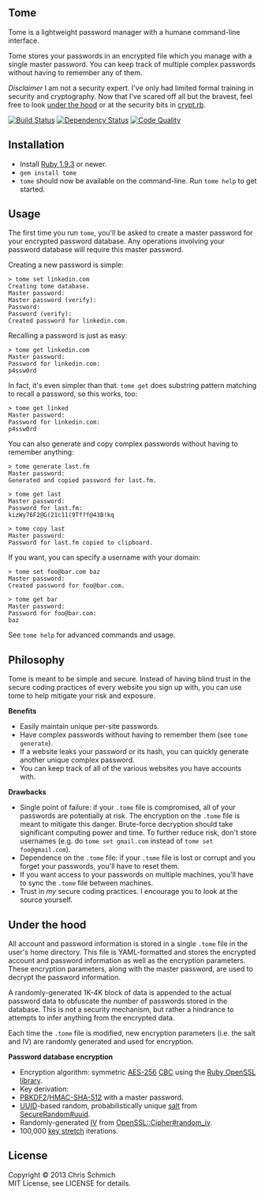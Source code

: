 ## Tome

Tome is a lightweight password manager with a humane command-line interface.

Tome stores your passwords in an encrypted file which you manage with a single master password.
You can keep track of multiple complex passwords without having to remember any of them.

*Disclaimer* I am not a security expert. I've only had limited formal training in security and cryptography.
Now that I've scared off all but the bravest, feel free to look [under the hood](#under-the-hood) or
at the security bits in [crypt.rb](https://github.com/schmich/tome/blob/master/lib/tome/crypt.rb).

[![Build Status](https://secure.travis-ci.org/schmich/tome.png)](http://travis-ci.org/schmich/tome)
[![Dependency Status](https://gemnasium.com/schmich/tome.png)](http://gemnasium.com/schmich/tome)
[![Code Quality](https://codeclimate.com/badge.png)](https://codeclimate.com/github/schmich/tome)

## Installation

* Install [Ruby 1.9.3](http://www.ruby-lang.org/en/downloads/) or newer.
* `gem install tome`
* `tome` should now be available on the command-line. Run `tome help` to get started.

## Usage

The first time you run `tome`, you'll be asked to create a master password for your encrypted password database.
Any operations involving your password database will require this master password.

Creating a new password is simple:

    > tome set linkedin.com
    Creating tome database.
    Master password:
    Master password (verify):
    Password:
    Password (verify):
    Created password for linkedin.com.

Recalling a password is just as easy:

    > tome get linkedin.com
    Master password:
    Password for linkedin.com:
    p4ssw0rd
    
In fact, it's even simpler than that. `tome get` does substring pattern matching to recall a password,
so this works, too:

    > tome get linked
    Master password:
    Password for linkedin.com:
    p4ssw0rd

You can also generate and copy complex passwords without having to remember anything:

    > tome generate last.fm
    Master password:
    Generated and copied password for last.fm.

    > tome get last
    Master password:
    Password for last.fm:
    kizWy76F2@G(21c11(9Tf?f@43B!kq

    > tome copy last
    Master password:
    Password for last.fm copied to clipboard.
    
If you want, you can specify a username with your domain:

    > tome set foo@bar.com baz
    Master password:
    Created password for foo@bar.com.
    
    > tome get bar
    Master password:
    Password for foo@bar.com:
    baz
    
See `tome help` for advanced commands and usage.

## Philosophy

Tome is meant to be simple and secure. Instead of having blind trust in the secure coding practices
of every website you sign up with, you can use tome to help mitigate your risk and exposure.

**Benefits**
* Easily maintain unique per-site passwords.
* Have complex passwords without having to remember them (see `tome generate`).
* If a website leaks your password or its hash, you can quickly generate another unique complex password.
* You can keep track of all of the various websites you have accounts with.

**Drawbacks**
* Single point of failure: if your `.tome` file is compromised, all of your passwords are potentially at risk.
  The encryption on the `.tome` file is meant to mitigate this danger. Brute-force decryption should take significant
  computing power and time. To further reduce risk, don't store usernames (e.g. do `tome set gmail.com` instead of `tome set foo@gmail.com`).
* Dependence on the `.tome` file: if your `.tome` file is lost or corrupt and you forget your passwords, you'll have to reset them.
* If you want access to your passwords on multiple machines, you'll have to sync the `.tome` file between machines.
* Trust in *my* secure coding practices. I encourage you to look at the source yourself.

## Under the hood

All account and password information is stored in a single `.tome` file in the user's home directory. This file is
YAML-formatted and stores the encrypted account and password information as well as the encryption parameters.
These encryption parameters, along with the master password, are used to decrypt the password information.

A randomly-generated 1K-4K block of data is appended to the actual password data to obfuscate the number of passwords
stored in the database. This is not a security mechanism, but rather a hindrance to attempts to infer
anything from the encrypted data.

Each time the `.tome` file is modified, new encryption parameters (i.e. the salt and IV) are randomly generated
and used for encryption.

**Password database encryption**
* Encryption algorithm: symmetric [AES-256](http://en.wikipedia.org/wiki/Advanced_Encryption_Standard)
  [CBC](http://en.wikipedia.org/wiki/Block_cipher_modes_of_operation#Cipher-block_chaining_.28CBC.29)
  using the [Ruby OpenSSL library](http://www.ruby-doc.org/stdlib-1.9.3/libdoc/openssl/rdoc/index.html).
* Key derivation:
 * [PBKDF2](http://en.wikipedia.org/wiki/PBKDF2)/[HMAC-SHA-512](http://en.wikipedia.org/wiki/SHA-2) with a master password.
 * [UUID](http://en.wikipedia.org/wiki/UUID)-based random, probabilistically unique [salt](http://en.wikipedia.org/wiki/Salt_%28cryptography%29)
   from [SecureRandom#uuid](http://www.ruby-doc.org/stdlib-1.9.3/libdoc/securerandom/rdoc/SecureRandom.html#method-c-uuid).
 * Randomly-generated [IV](http://en.wikipedia.org/wiki/Initialization_vector) from [OpenSSL::Cipher#random_iv](http://www.ruby-doc.org/stdlib-1.9.3/libdoc/openssl/rdoc/OpenSSL/Cipher.html#method-i-random_iv).
 * 100,000 [key stretch](http://en.wikipedia.org/wiki/Key_stretching) iterations.

## License

Copyright &copy; 2013 Chris Schmich
<br />
MIT License, see LICENSE for details.
